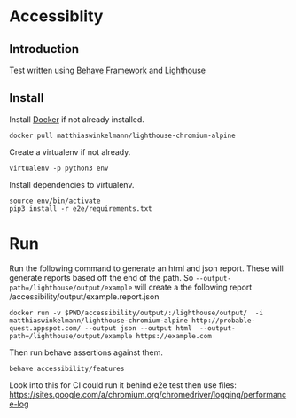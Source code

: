 # Accessiblity

## Introduction

Test written using [Behave Framework](http://pythonhosted.org/behave/) and [Lighthouse](https://github.com/GoogleChrome/lighthouse)


## Install

Install [Docker](https://store.docker.com/editions/community/docker-ce-desktop-mac) if not already installed.
```
docker pull matthiaswinkelmann/lighthouse-chromium-alpine
```
Create a virtualenv if not already.
```
virtualenv -p python3 env
```
Install dependencies to virtualenv.
```
source env/bin/activate
pip3 install -r e2e/requirements.txt
```

# Run
Run the following command to generate an html and json report. These will generate reports based off the end of the path. So ```--output-path=/lighthouse/output/example``` will create a the following report /accessibility/output/example.report.json

```
docker run -v $PWD/accessibility/output/:/lighthouse/output/  -i matthiaswinkelmann/lighthouse-chromium-alpine http://probable-quest.appspot.com/ --output json --output html  --output-path=/lighthouse/output/example https://example.com
```
Then run behave assertions against them.
```
behave accessibility/features
```



Look into this for CI could run it behind e2e test then use files:
https://sites.google.com/a/chromium.org/chromedriver/logging/performance-log
